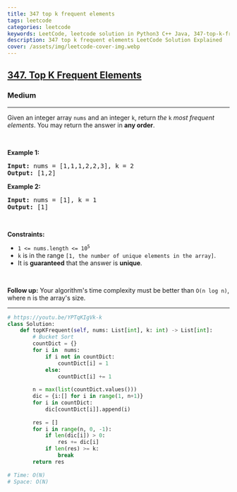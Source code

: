 ```yaml
---
title: 347 top k frequent elements
tags: leetcode
categories: leetcode
keywords: LeetCode, leetcode solution in Python3 C++ Java, 347-top-k-frequent-elements solution
description: 347 top k frequent elements LeetCode Solution Explained
cover: /assets/img/leetcode-cover-img.webp
---
```



<h2><a href="https://leetcode.com/problems/top-k-frequent-elements/">347. Top K Frequent Elements</a></h2><h3>Medium</h3><hr><div><p>Given an integer array <code>nums</code> and an integer <code>k</code>, return <em>the</em> <code>k</code> <em>most frequent elements</em>. You may return the answer in <strong>any order</strong>.</p>

<p>&nbsp;</p>
<p><strong>Example 1:</strong></p>
<pre><strong>Input:</strong> nums = [1,1,1,2,2,3], k = 2
<strong>Output:</strong> [1,2]
</pre><p><strong>Example 2:</strong></p>
<pre><strong>Input:</strong> nums = [1], k = 1
<strong>Output:</strong> [1]
</pre>
<p>&nbsp;</p>
<p><strong>Constraints:</strong></p>

<ul>
	<li><code>1 &lt;= nums.length &lt;= 10<sup>5</sup></code></li>
	<li><code>k</code> is in the range <code>[1, the number of unique elements in the array]</code>.</li>
	<li>It is <strong>guaranteed</strong> that the answer is <strong>unique</strong>.</li>
</ul>

<p>&nbsp;</p>
<p><strong>Follow up:</strong> Your algorithm's time complexity must be better than <code>O(n log n)</code>, where n is the array's size.</p>
</div>

---




```python
# https://youtu.be/YPTqKIgVk-k
class Solution:
    def topKFrequent(self, nums: List[int], k: int) -> List[int]:
        # Bucket Sort
        countDict = {}
        for i in  nums:
            if i not in countDict:
                countDict[i] = 1
            else:
                countDict[i] += 1
                
        n = max(list(countDict.values()))
        dic = {i:[] for i in range(1, n+1)}
        for i in countDict:
            dic[countDict[i]].append(i)
        
        res = []
        for i in range(n, 0, -1):
            if len(dic[i]) > 0:
                res += dic[i]
            if len(res) >= k: 
                break
        return res
    
# Time: O(N)
# Space: O(N)
```
